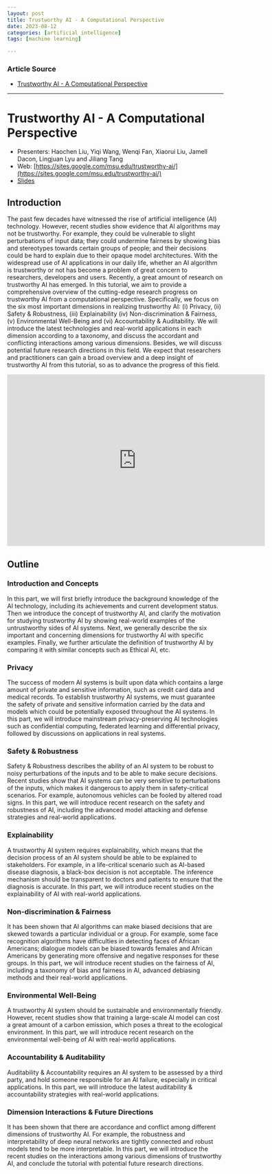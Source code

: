 ```yaml
---
layout: post
title: Trustworthy AI - A Computational Perspective
date: 2023-08-12
categories: [artificial intelligence]
tags: [machine learning]

---
```


### Article Source

* [Trustworthy AI - A Computational Perspective](https://www.youtube.com/watch?v=3aHJLeg1_jo)

---

# Trustworthy AI - A Computational Perspective

* Presenters: Haochen Liu, Yiqi Wang, Wenqi Fan, Xiaorui Liu, Jamell Dacon, Lingjuan Lyu and Jiliang Tang
* Web: [https://sites.google.com/msu.edu/trustworthy-ai/](https://sites.google.com/msu.edu/trustworthy-ai/)
* [Slides](https://drive.google.com/file/d/1fD4lIHYZ3VptXNUyoeVI67_NTC6ry6bJ/view?pli=1)


## Introduction

The past few decades have witnessed the rise of artificial intelligence (AI) technology. However, recent studies show evidence that AI algorithms may not be trustworthy. For example, they could be vulnerable to slight perturbations of input data; they could undermine fairness by showing bias and stereotypes towards certain groups of people; and their decisions could be hard to explain due to their opaque model architectures. With the widespread use of AI applications in our daily life, whether an AI algorithm is trustworthy or not has become a problem of great concern to researchers, developers and users. Recently, a great amount of research on trustworthy AI has emerged. In this tutorial, we aim to provide a comprehensive overview of the cutting-edge research progress on trustworthy AI from a computational perspective. Specifically, we focus on the six most important dimensions in realizing trustworthy AI: (i) Privacy, (ii) Safety & Robustness, (iii) Explainability (iv) Non-discrimination & Fairness, (v) Environmental Well-Being and (vi) Accountability & Auditability. We will introduce the latest technologies and real-world applications in each dimension according to a taxonomy, and discuss the accordant and conflicting interactions among various dimensions. Besides, we will discuss potential future research directions in this field. We expect that researchers and practitioners can gain a broad overview and a deep insight of trustworthy AI from this tutorial, so as to advance the progress of this field.


<iframe width="600" height="400" src="https://www.youtube.com/embed/3aHJLeg1_jo" title="YouTube video player" frameborder="0" allow="accelerometer; autoplay; clipboard-write; encrypted-media; gyroscope; picture-in-picture; web-share" allowfullscreen></iframe>


## Outline

### Introduction and Concepts

In this part, we will first briefly introduce the background knowledge of the AI technology, including its achievements and current development status. Then we introduce the concept of trustworthy AI, and clarify the motivation for studying trustworthy AI by showing real-world examples of the untrustworthy sides of AI systems. Next, we generally describe the six important and concerning dimensions for trustworthy AI with specific examples. Finally, we further articulate the definition of trustworthy AI by comparing it with similar concepts such as Ethical AI, etc.



### Privacy

The success of modern AI systems is built upon data which contains a large amount of private and sensitive information, such as credit card data and medical records. To establish trustworthy AI systems, we must guarantee the safety of private and sensitive information carried by the data and models which could be potentially exposed throughout the AI systems. In this part, we will introduce mainstream privacy-preserving AI technologies such as confidential computing, federated learning and differential privacy, followed by discussions on applications in real systems.  



### Safety & Robustness

Safety & Robustness describes the ability of an AI system to be robust to noisy perturbations of the inputs and to be able to make secure decisions. Recent studies show that AI systems can be very sensitive to perturbations of the inputs, which makes it dangerous to apply them in safety-critical scenarios. For example, autonomous vehicles can be fooled by altered road signs. In this part, we will introduce recent research on the safety and robustness of AI, including the advanced model attacking and defense strategies and real-world applications.



### Explainability

A trustworthy AI system requires explainability, which means that the decision process of an AI system should be able to be explained to stakeholders. For example, in a life-critical scenario such as AI-based disease diagnosis, a black-box decision is not acceptable. The inference mechanism should be transparent to doctors and patients to ensure that the diagnosis is accurate. In this part, we will introduce recent studies on the explainability of AI with real-world applications. 



### Non-discrimination & Fairness

It has been shown that AI algorithms can make biased decisions that are skewed towards a particular individual or a group. For example, some face recognition algorithms have difficulties in detecting faces of African Americans; dialogue models can be biased towards females and African Americans by generating more offensive and negative responses for these groups. In this part, we will introduce recent studies on the fairness of AI, including a taxonomy of bias and fairness in AI, advanced debiasing methods and their real-world applications.



### Environmental Well-Being

A trustworthy AI system should be sustainable and environmentally friendly. However, recent studies show that training a large-scale AI model can cost a great amount of a carbon emission, which poses a threat to the ecological environment. In this part, we will introduce recent research on the environmental well-being of AI with real-world applications.



### Accountability & Auditability

Auditability & Accountability requires an AI system to be assessed by a third party, and hold someone responsible for an AI failure, especially in critical applications. In this part, we will introduce the latest auditability & accountability strategies with real-world applications.



### Dimension Interactions & Future Directions

It has been shown that there are accordance and conflict among different dimensions of trustworthy AI. For example, the robustness and interpretability of deep neural networks are tightly connected and robust models tend to be more interpretable. In this part, we will introduce the recent studies on the interactions among various dimensions of trustworthy AI, and conclude the tutorial with potential future research directions.